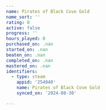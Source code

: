 ```yaml
---
name: Pirates of Black Cove Gold
name_sort: ''
rating: 0
active: false
progress: ''
hours_played: 0
purchased_on: .nan
started_on: .nan
beaten_on: .nan
completed_on: .nan
mastered_on: .nan
identifiers:
  - type: steam
    appid: '254040'
    name: Pirates of Black Cove Gold
    synced_on: '2024-08-30'

---
```

